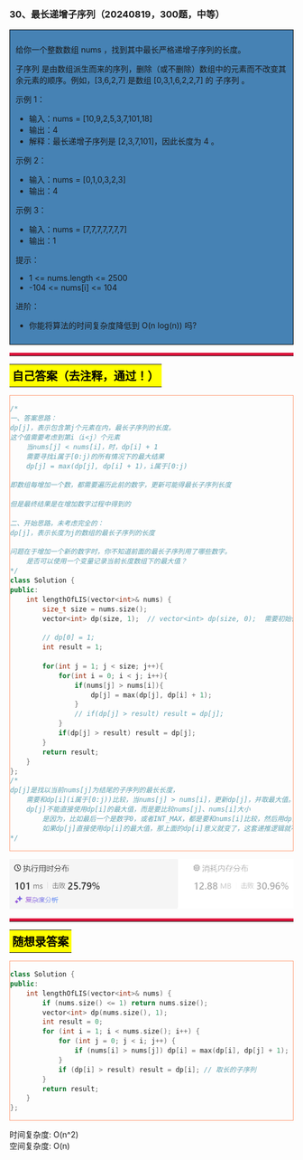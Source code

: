 ### 30、最长递增子序列（20240819，300题，中等）
<div style="border: 1px solid black; padding: 10px; background-color: SteelBlue;">

给你一个整数数组 nums ，找到其中最长严格递增子序列的长度。

子序列 是由数组派生而来的序列，删除（或不删除）数组中的元素而不改变其余元素的顺序。例如，[3,6,2,7] 是数组 [0,3,1,6,2,2,7] 的
子序列
。

 
示例 1：

- 输入：nums = [10,9,2,5,3,7,101,18]
- 输出：4
- 解释：最长递增子序列是 [2,3,7,101]，因此长度为 4 。

示例 2：

- 输入：nums = [0,1,0,3,2,3]
- 输出：4

示例 3：

- 输入：nums = [7,7,7,7,7,7,7]
- 输出：1
 

提示：

- 1 <= nums.length <= 2500
- -104 <= nums[i] <= 104
 

进阶：

- 你能将算法的时间复杂度降低到 O(n log(n)) 吗?

  </p>
</div>

<hr style="border-top: 5px solid #DC143C;">
<table>
  <tr>
    <td bgcolor="Yellow" style="padding: 5px; border: 0px solid black;">
      <span style="font-weight: bold; font-size: 20px;color: black;">
      自己答案（去注释，通过！）
      </span>
    </td>
  </tr>
</table>
<div style="padding: 0px; border: 1.5px solid LightSalmon; margin-bottom: 10px;">

```C++ {.line-numbers}
/*
一、答案思路：
dp[j]，表示包含第j个元素在内，最长子序列的长度。
这个值需要考虑到第i（i<j）个元素
    当nums[j] < nums[i]，时，dp[i] + 1
    需要寻找i属于[0:j)的所有情况下的最大结果
    dp[j] = max(dp[j], dp[i] + 1)，i属于[0:j)

即数组每增加一个数，都需要遍历此前的数字，更新可能得最长子序列长度

但是最终结果是在增加数字过程中得到的

二、开始思路，未考虑完全的：
dp[j]，表示长度为j的数组的最长子序列的长度

问题在于增加一个新的数字时，你不知道前面的最长子序列用了哪些数字。
    是否可以使用一个变量记录当前长度数组下的最大值？
*/
class Solution {
public:
    int lengthOfLIS(vector<int>& nums) {
        size_t size = nums.size();
        vector<int> dp(size, 1);  // vector<int> dp(size, 0);  需要初始化为1！！！

        // dp[0] = 1;
        int result = 1;

        for(int j = 1; j < size; j++){
            for(int i = 0; i < j; i++){
                if(nums[j] > nums[i]){
                    dp[j] = max(dp[j], dp[i] + 1);
                }
                // if(dp[j] > result) result = dp[j];
            }
            if(dp[j] > result) result = dp[j];
        }
        return result;
    }
};
/*
dp[j]是找以当前nums[j]为结尾的子序列的最长长度，
    需要和dp[i](i属于[0:j))比较，当nums[j] > nums[i]，更新dp[j]，并取最大值。
    dp[j]不能直接使用dp[i]的最大值，而是要比较nums[j]、nums[i]大小
        是因为，比如最后一个是数字0，或者INT_MAX，都是要和nums[i]比较，然后用dp[i]更新
        如果dp[j]直接使用dp[i]的最大值，那上面的dp[i]意义就变了，这套递推逻辑就不对了。
*/
```

</div>

![alt text](image/46da6f62e41f28eb6c1efc7ed113334.png)

<hr style="border-top: 5px solid #DC143C;">

<table>
  <tr>
    <td bgcolor="Yellow" style="padding: 5px; border: 0px solid black;">
      <span style="font-weight: bold; font-size: 20px;color: black;">
      随想录答案
      </span>
    </td>
  </tr>
</table>

<div style="padding: 0px; border: 1.5px solid LightSalmon; margin-bottom: 10px">

```C++ {.line-numbers}
class Solution {
public:
    int lengthOfLIS(vector<int>& nums) {
        if (nums.size() <= 1) return nums.size();
        vector<int> dp(nums.size(), 1);
        int result = 0;
        for (int i = 1; i < nums.size(); i++) {
            for (int j = 0; j < i; j++) {
                if (nums[i] > nums[j]) dp[i] = max(dp[i], dp[j] + 1);
            }
            if (dp[i] > result) result = dp[i]; // 取长的子序列
        }
        return result;
    }
};
```
</div>

时间复杂度: O(n^2)  
空间复杂度: O(n)